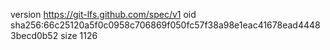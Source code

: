 version https://git-lfs.github.com/spec/v1
oid sha256:66c25120a5f0c0958c706869f050fc57f38a98e1eac41678ead44483becd0b52
size 1126
